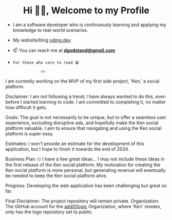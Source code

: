 <h1 align="center">Hi 👋🏾, Welcome to my Profile</h1>

- I am a software developer who is continuously learning and applying my knowledge to real-world scenarios.

- My website/blog [odmg.dev](https://odmg.dev/)
- 📫 You can reach me at **dgodstand@gmail.com**
  
-     For those who care to read 😁
  
                  ⬇️⬇️
  
I am currently working on the MVP of my first side project, 'Ken,' a social platform.

Disclaimer: I am not following a trend; I have always wanted to do this, even before I started learning to code. I am committed to completing it, no matter how difficult it gets.

Goals: The goal is not necessarily to be unique, but to offer a seamless user experience, excluding disruptive ads, and hopefully make the Ken social platform valuable. I aim to ensure that navigating and using the Ken social platform is super easy.

Estimates: I won't provide an estimate for the development of this application, but I hope to finish it towards the end of 2024.

Business Plan: 🤐 I have a few great ideas... I may not include these ideas in the first release of the Ken social platform. My motivation for creating the Ken social platform is more personal, but generating revenue will eventually be needed to keep the Ken social platform alive.

Progress: Developing the web application has been challenging but great so far.

Final Disclaimer: The project repository will remain private.
Organization: The GitHub account for the [addIOlogic](https://github.com/addiologic) Organization, where 'Ken' resides, only has the logo repository set to public.
